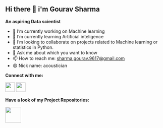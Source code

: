 ## Hi there 👋 i'm Gourav Sharma
   **An aspiring Data scientist**


- 🔭 I’m currently working on Machine learning
- 🌱 I’m currently learning Artificial inteligence
- 👯 I’m looking to collaborate on projects related to Machine learning or statistics in Python.
- 💬 Ask me about which you want to know
- 📫 How to reach me: sharma.gourav.9617@gmail.com
- 😄 Nick name: acoustician

**Connect with me:**

[<img src="https://raw.githubusercontent.com/rahuldkjain/github-profile-readme-generator/master/src/images/icons/Social/linked-in-alt.svg" width="30" height="30">](https://www.linkedin.com/in/gourav-sharma-ds)        [<img src="https://upload.wikimedia.org/wikipedia/commons/thumb/1/1b/Facebook_icon.svg/256px-Facebook_icon.svg.png" width="30" height="30">](https://www.facebook.com/gouravts/)

**Have a look of my Project Repositories:**

[<img src="https://upload.wikimedia.org/wikipedia/commons/thumb/9/91/Octicons-mark-github.svg/2048px-Octicons-mark-github.svg.png" width="50" height="50">](https://github.com/acoustician?tab=repositories)
